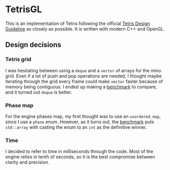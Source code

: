# TetrisGL

This is an implementation of Tetris following the official [Tetris Design Guideline](doc/tetris_design_guideline.pdf) as closely as possible.
 It is written with modern C++ and OpenGL.


## Design decisions

### Tetris grid
I was hesitating between using a `deque` and a `vector` of arrays for the mino grid. Even
if a lot of push and pop operations are needed, I thought maybe iterating through the 
grid every frame could make `vector` faster because of memory being contiguous. I ended
up making a [benchmark](extras/tetris_grid_benchmark.cpp) to compare, and it turned out
`deque` is better.

### Phase map
For the engine phases map, my first thought was to use an `unordered_map`, since I use a `phase` enum.
However, as it turns out, the [benchmark](extras/state_container_benchmark.cpp) puts `std::array` with
casting the enum to an `int` as the definitive winner.

### Time
I decided to refer to time in milliseconds through the code. Most of the engine relies in
tenth of seconds, so it is the best compromise between clarity and precision.

